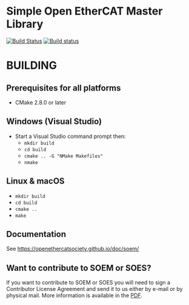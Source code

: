 # Simple Open EtherCAT Master Library
[![Build Status](https://travis-ci.org/OpenEtherCATsociety/SOEM.svg?branch=master)](https://travis-ci.org/OpenEtherCATsociety/SOEM)
[![Build status](https://ci.appveyor.com/api/projects/status/bqgirjsxog9k1odf?svg=true)](https://ci.appveyor.com/project/hefloryd/soem-5kq8b)

BUILDING
========


Prerequisites for all platforms
-------------------------------

 * CMake 2.8.0 or later


Windows (Visual Studio)
-----------------------

 * Start a Visual Studio command prompt then:
   * `mkdir build`
   * `cd build`
   * `cmake .. -G "NMake Makefiles"`
   * `nmake`

Linux & macOS
--------------

   * `mkdir build`
   * `cd build`
   * `cmake ..`
   * `make`

Documentation
-------------

See https://openethercatsociety.github.io/doc/soem/


Want to contribute to SOEM or SOES?
-----------------------------------

If you want to contribute to SOEM or SOES you will need to sign a Contributor
License Agreement and send it to us either by e-mail or by physical mail. More
information is available in the [PDF](http://openethercatsociety.github.io/cla/cla_soem_soes.pdf).
